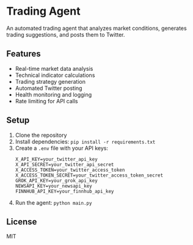 # Trading Agent

An automated trading agent that analyzes market conditions, generates trading suggestions, and posts them to Twitter.

## Features

- Real-time market data analysis
- Technical indicator calculations
- Trading strategy generation
- Automated Twitter posting
- Health monitoring and logging
- Rate limiting for API calls

## Setup

1. Clone the repository
2. Install dependencies: `pip install -r requirements.txt`
3. Create a `.env` file with your API keys:
   ```
   X_API_KEY=your_twitter_api_key
   X_API_SECRET=your_twitter_api_secret
   X_ACCESS_TOKEN=your_twitter_access_token
   X_ACCESS_TOKEN_SECRET=your_twitter_access_token_secret
   GROK_API_KEY=your_grok_api_key
   NEWSAPI_KEY=your_newsapi_key
   FINNHUB_API_KEY=your_finnhub_api_key
   ```
4. Run the agent: `python main.py`

## License

MIT 
